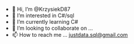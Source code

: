 - 👋 Hi, I’m @KrzysiekD87
- 👀 I’m interested in C#/sql
- 🌱 I’m currently learning C#
- 💞️ I’m looking to collaborate on ...
- 📫 How to reach me ... justdata.sql@gmail.com

<!---
KrzysiekD87/KrzysiekD87 is a ✨ special ✨ repository because its `README.md` (this file) appears on your GitHub profile.
You can click the Preview link to take a look at your changes.
--->
